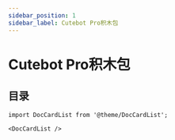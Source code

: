 ```yaml
---
sidebar_position: 1
sidebar_label: Cutebot Pro积木包
---
```


# Cutebot Pro积木包



## 目录

```mdx-code-block
import DocCardList from '@theme/DocCardList';

<DocCardList />
```
